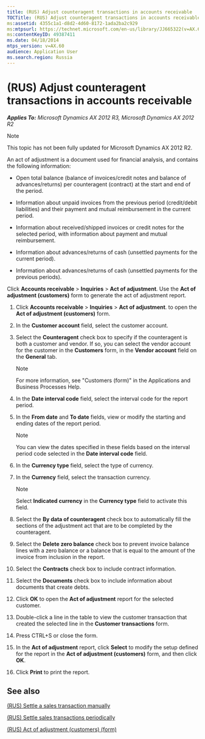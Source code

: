 ```yaml
---
title: (RUS) Adjust counteragent transactions in accounts receivable
TOCTitle: (RUS) Adjust counteragent transactions in accounts receivable
ms:assetid: 4355c1a1-d8d2-4d60-8172-1ada2ba2c929
ms:mtpsurl: https://technet.microsoft.com/en-us/library/JJ665322(v=AX.60)
ms:contentKeyID: 49387411
ms.date: 04/18/2014
mtps_version: v=AX.60
audience: Application User
ms.search.region: Russia
---
```


# (RUS) Adjust counteragent transactions in accounts receivable 


_**Applies To:** Microsoft Dynamics AX 2012 R3, Microsoft Dynamics AX 2012 R2_


> [!NOTE]
> <P>This topic has not been fully updated for Microsoft Dynamics AX 2012 R2.</P>



An act of adjustment is a document used for financial analysis, and contains the following information:

  - Open total balance (balance of invoices/credit notes and balance of advances/returns) per counteragent (contract) at the start and end of the period.

  - Information about unpaid invoices from the previous period (credit/debit liabilities) and their payment and mutual reimbursement in the current period.

  - Information about received/shipped invoices or credit notes for the selected period, with information about payment and mutual reimbursement.

  - Information about advances/returns of cash (unsettled payments for the current period).

  - Information about advances/returns of cash (unsettled payments for the previous periods).

Click **Accounts receivable** \> **Inquiries** \> **Act of adjustment**. Use the **Act of adjustment (customers)** form to generate the act of adjustment report.

1.  Click **Accounts receivable** \> **Inquiries** \> **Act of adjustment**. to open the **Act of adjustment (customers)** form.

2.  In the **Customer account** field, select the customer account.

3.  Select the **Counteragent** check box to specify if the counteragent is both a customer and vendor. If so, you can select the vendor account for the customer in the **Customers** form, in the **Vendor account** field on the **General** tab.
    

    > [!NOTE]
    > <P>For more information, see "Customers (form)" in the Applications and Business Processes Help.</P>



4.  In the **Date interval code** field, select the interval code for the report period.

5.  In the **From date** and **To date** fields, view or modify the starting and ending dates of the report period.
    

    > [!NOTE]
    > <P>You can view the dates specified in these fields based on the interval period code selected in the <STRONG>Date interval code</STRONG> field.</P>



6.  In the **Currency type** field, select the type of currency.

7.  In the **Currency** field, select the transaction currency.
    

    > [!NOTE]
    > <P>Select <STRONG>Indicated currency</STRONG> in the <STRONG>Currency type</STRONG> field to activate this field.</P>



8.  Select the **By data of counteragent** check box to automatically fill the sections of the adjustment act that are to be completed by the counteragent.

9.  Select the **Delete zero balance** check box to prevent invoice balance lines with a zero balance or a balance that is equal to the amount of the invoice from inclusion in the report.

10. Select the **Contracts** check box to include contract information.

11. Select the **Documents** check box to include information about documents that create debts.

12. Click **OK** to open the **Act of adjustment** report for the selected customer.

13. Double-click a line in the table to view the customer transaction that created the selected line in the **Customer transactions** form.

14. Press CTRL+S or close the form.

15. In the **Act of adjustment** report, click **Select** to modify the setup defined for the report in the **Act of adjustment (customers)** form, and then click **OK**.

16. Click **Print** to print the report.

## See also

[(RUS) Settle a sales transaction manually](rus-settle-a-sales-transaction-manually.md)

[(RUS) Settle sales transactions periodically](rus-settle-sales-transactions-periodically.md)

[(RUS) Act of adjustment (customers) (form)](https://technet.microsoft.com/en-us/library/jj711728\(v=ax.60\))

  


